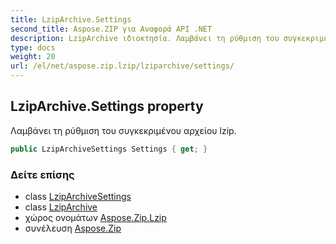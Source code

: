 ```yaml
---
title: LzipArchive.Settings
second_title: Aspose.ZIP για Αναφορά API .NET
description: LzipArchive ιδιοκτησία. Λαμβάνει τη ρύθμιση του συγκεκριμένου αρχείου lzip.
type: docs
weight: 20
url: /el/net/aspose.zip.lzip/lziparchive/settings/
---
```

## LzipArchive.Settings property

Λαμβάνει τη ρύθμιση του συγκεκριμένου αρχείου lzip.

```csharp
public LzipArchiveSettings Settings { get; }
```

### Δείτε επίσης

* class [LzipArchiveSettings](../../lziparchivesettings/)
* class [LzipArchive](../)
* χώρος ονομάτων [Aspose.Zip.Lzip](../../lziparchive/)
* συνέλευση [Aspose.Zip](../../../)


